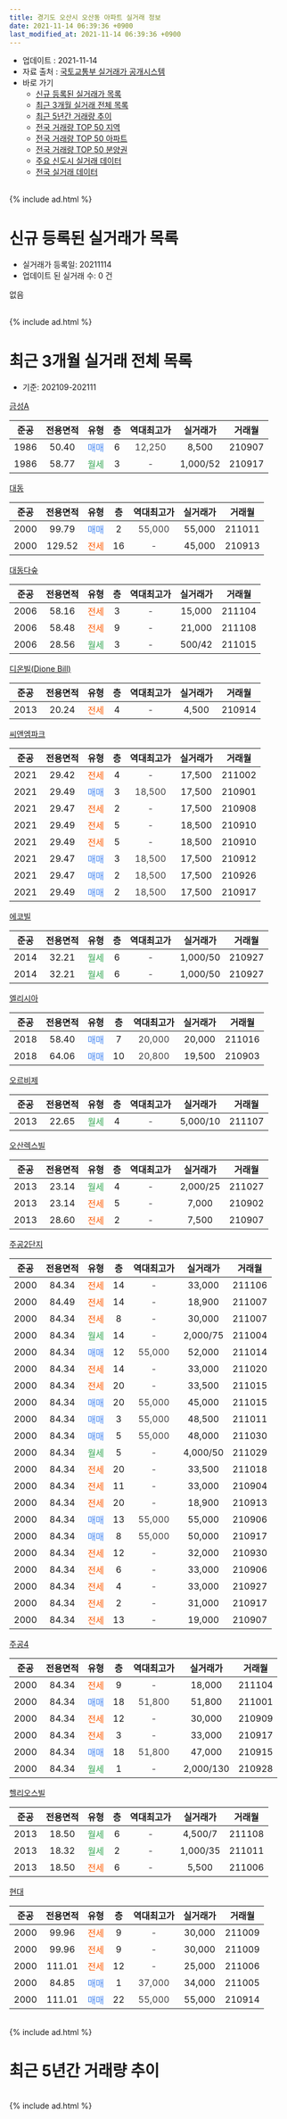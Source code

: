 ```yaml
---
title: 경기도 오산시 오산동 아파트 실거래 정보
date: 2021-11-14 06:39:36 +0900
last_modified_at: 2021-11-14 06:39:36 +0900
---
```


* 업데이트 : 2021-11-14
* 자료 출처 : [국토교통부 실거래가 공개시스템](http://rt.molit.go.kr)
* 바로 가기
    * [신규 등록된 실거래가 목록](#신규-등록된-실거래가-목록)
    * [최근 3개월 실거래 전체 목록](#최근-3개월-실거래-전체-목록)
    * [최근 5년간 거래량 추이](#최근-5년간-거래량-추이)
    * [전국 거래량 TOP 50 지역](https://inasie.github.io/apt-trade-info/최근-3개월-전국에서-가장-거래가-많이-발생한-지역)
    * [전국 거래량 TOP 50 아파트](https://inasie.github.io/apt-trade-info/최근-3개월-전국에서-가장-거래가-많이-발생한-아파트)
    * [전국 거래량 TOP 50 분양권](https://inasie.github.io/apt-trade-info/최근-3개월-전국에서-가장-거래가-많이-발생한-분양권)
    * [주요 신도시 실거래 데이터](https://inasie.github.io/apt-trade-info/주요-신도시)
    * [전국 실거래 데이터](https://inasie.github.io/apt-trade-info/전국)
<br>
{% include ad.html %}
<br>

# 신규 등록된 실거래가 목록
* 실거래가 등록일: 20211114
* 업데이트 된 실거래 수: 0 건

없음

<br>
{% include ad.html %}
<br>

# 최근 3개월 실거래 전체 목록
* 기준: 202109-202111


[금성A](https://search.naver.com/search.naver?query=%EA%B2%BD%EA%B8%B0%EB%8F%84+%EC%98%A4%EC%82%B0%EC%8B%9C+%EC%98%A4%EC%82%B0%EB%8F%99+%EA%B8%88%EC%84%B1A)

|준공|전용면적|유형|층|역대최고가|실거래가|거래월|
|:---:|:---:|:---:|:---:|:---:|:---:|:---:|
|1986|50.40|<span style="color:#4285f3">매매</span>|6|<span style="color:#444444">12,250</span>|8,500|210907|
|1986|58.77|<span style="color:#34a853">월세</span>|3|<span style="color:#444444">-</span>|1,000/52|210917|

[대동](https://search.naver.com/search.naver?query=%EA%B2%BD%EA%B8%B0%EB%8F%84+%EC%98%A4%EC%82%B0%EC%8B%9C+%EC%98%A4%EC%82%B0%EB%8F%99+%EB%8C%80%EB%8F%99)

|준공|전용면적|유형|층|역대최고가|실거래가|거래월|
|:---:|:---:|:---:|:---:|:---:|:---:|:---:|
|2000|99.79|<span style="color:#4285f3">매매</span>|2|<span style="color:#444444">55,000</span>|55,000|211011|
|2000|129.52|<span style="color:#ff5a00">전세</span>|16|<span style="color:#444444">-</span>|45,000|210913|

[대동다숲](https://search.naver.com/search.naver?query=%EA%B2%BD%EA%B8%B0%EB%8F%84+%EC%98%A4%EC%82%B0%EC%8B%9C+%EC%98%A4%EC%82%B0%EB%8F%99+%EB%8C%80%EB%8F%99%EB%8B%A4%EC%88%B2)

|준공|전용면적|유형|층|역대최고가|실거래가|거래월|
|:---:|:---:|:---:|:---:|:---:|:---:|:---:|
|2006|58.16|<span style="color:#ff5a00">전세</span>|3|<span style="color:#444444">-</span>|15,000|211104|
|2006|58.48|<span style="color:#ff5a00">전세</span>|9|<span style="color:#444444">-</span>|21,000|211108|
|2006|28.56|<span style="color:#34a853">월세</span>|3|<span style="color:#444444">-</span>|500/42|211015|

[디온빌(Dione Bill)](https://search.naver.com/search.naver?query=%EA%B2%BD%EA%B8%B0%EB%8F%84+%EC%98%A4%EC%82%B0%EC%8B%9C+%EC%98%A4%EC%82%B0%EB%8F%99+%EB%94%94%EC%98%A8%EB%B9%8C%28Dione+Bill%29)

|준공|전용면적|유형|층|역대최고가|실거래가|거래월|
|:---:|:---:|:---:|:---:|:---:|:---:|:---:|
|2013|20.24|<span style="color:#ff5a00">전세</span>|4|<span style="color:#444444">-</span>|4,500|210914|

[씨앤엠파크](https://search.naver.com/search.naver?query=%EA%B2%BD%EA%B8%B0%EB%8F%84+%EC%98%A4%EC%82%B0%EC%8B%9C+%EC%98%A4%EC%82%B0%EB%8F%99+%EC%94%A8%EC%95%A4%EC%97%A0%ED%8C%8C%ED%81%AC)

|준공|전용면적|유형|층|역대최고가|실거래가|거래월|
|:---:|:---:|:---:|:---:|:---:|:---:|:---:|
|2021|29.42|<span style="color:#ff5a00">전세</span>|4|<span style="color:#444444">-</span>|17,500|211002|
|2021|29.49|<span style="color:#4285f3">매매</span>|3|<span style="color:#444444">18,500</span>|17,500|210901|
|2021|29.47|<span style="color:#ff5a00">전세</span>|2|<span style="color:#444444">-</span>|17,500|210908|
|2021|29.49|<span style="color:#ff5a00">전세</span>|5|<span style="color:#444444">-</span>|18,500|210910|
|2021|29.49|<span style="color:#ff5a00">전세</span>|5|<span style="color:#444444">-</span>|18,500|210910|
|2021|29.47|<span style="color:#4285f3">매매</span>|3|<span style="color:#444444">18,500</span>|17,500|210912|
|2021|29.47|<span style="color:#4285f3">매매</span>|2|<span style="color:#444444">18,500</span>|17,500|210926|
|2021|29.49|<span style="color:#4285f3">매매</span>|2|<span style="color:#444444">18,500</span>|17,500|210917|

[에코빌](https://search.naver.com/search.naver?query=%EA%B2%BD%EA%B8%B0%EB%8F%84+%EC%98%A4%EC%82%B0%EC%8B%9C+%EC%98%A4%EC%82%B0%EB%8F%99+%EC%97%90%EC%BD%94%EB%B9%8C)

|준공|전용면적|유형|층|역대최고가|실거래가|거래월|
|:---:|:---:|:---:|:---:|:---:|:---:|:---:|
|2014|32.21|<span style="color:#34a853">월세</span>|6|<span style="color:#444444">-</span>|1,000/50|210927|
|2014|32.21|<span style="color:#34a853">월세</span>|6|<span style="color:#444444">-</span>|1,000/50|210927|

[엘리시아](https://search.naver.com/search.naver?query=%EA%B2%BD%EA%B8%B0%EB%8F%84+%EC%98%A4%EC%82%B0%EC%8B%9C+%EC%98%A4%EC%82%B0%EB%8F%99+%EC%97%98%EB%A6%AC%EC%8B%9C%EC%95%84)

|준공|전용면적|유형|층|역대최고가|실거래가|거래월|
|:---:|:---:|:---:|:---:|:---:|:---:|:---:|
|2018|58.40|<span style="color:#4285f3">매매</span>|7|<span style="color:#444444">20,000</span>|20,000|211016|
|2018|64.06|<span style="color:#4285f3">매매</span>|10|<span style="color:#444444">20,800</span>|19,500|210903|

[오르비제](https://search.naver.com/search.naver?query=%EA%B2%BD%EA%B8%B0%EB%8F%84+%EC%98%A4%EC%82%B0%EC%8B%9C+%EC%98%A4%EC%82%B0%EB%8F%99+%EC%98%A4%EB%A5%B4%EB%B9%84%EC%A0%9C)

|준공|전용면적|유형|층|역대최고가|실거래가|거래월|
|:---:|:---:|:---:|:---:|:---:|:---:|:---:|
|2013|22.65|<span style="color:#34a853">월세</span>|4|<span style="color:#444444">-</span>|5,000/10|211107|

[오산렉스빌](https://search.naver.com/search.naver?query=%EA%B2%BD%EA%B8%B0%EB%8F%84+%EC%98%A4%EC%82%B0%EC%8B%9C+%EC%98%A4%EC%82%B0%EB%8F%99+%EC%98%A4%EC%82%B0%EB%A0%89%EC%8A%A4%EB%B9%8C)

|준공|전용면적|유형|층|역대최고가|실거래가|거래월|
|:---:|:---:|:---:|:---:|:---:|:---:|:---:|
|2013|23.14|<span style="color:#34a853">월세</span>|4|<span style="color:#444444">-</span>|2,000/25|211027|
|2013|23.14|<span style="color:#ff5a00">전세</span>|5|<span style="color:#444444">-</span>|7,000|210902|
|2013|28.60|<span style="color:#ff5a00">전세</span>|2|<span style="color:#444444">-</span>|7,500|210907|

[주공2단지](https://search.naver.com/search.naver?query=%EA%B2%BD%EA%B8%B0%EB%8F%84+%EC%98%A4%EC%82%B0%EC%8B%9C+%EC%98%A4%EC%82%B0%EB%8F%99+%EC%A3%BC%EA%B3%B52%EB%8B%A8%EC%A7%80)

|준공|전용면적|유형|층|역대최고가|실거래가|거래월|
|:---:|:---:|:---:|:---:|:---:|:---:|:---:|
|2000|84.34|<span style="color:#ff5a00">전세</span>|14|<span style="color:#444444">-</span>|33,000|211106|
|2000|84.49|<span style="color:#ff5a00">전세</span>|14|<span style="color:#444444">-</span>|18,900|211007|
|2000|84.34|<span style="color:#ff5a00">전세</span>|8|<span style="color:#444444">-</span>|30,000|211007|
|2000|84.34|<span style="color:#34a853">월세</span>|14|<span style="color:#444444">-</span>|2,000/75|211004|
|2000|84.34|<span style="color:#4285f3">매매</span>|12|<span style="color:#444444">55,000</span>|52,000|211014|
|2000|84.34|<span style="color:#ff5a00">전세</span>|14|<span style="color:#444444">-</span>|33,000|211020|
|2000|84.34|<span style="color:#ff5a00">전세</span>|20|<span style="color:#444444">-</span>|33,500|211015|
|2000|84.34|<span style="color:#4285f3">매매</span>|20|<span style="color:#444444">55,000</span>|45,000|211015|
|2000|84.34|<span style="color:#4285f3">매매</span>|3|<span style="color:#444444">55,000</span>|48,500|211011|
|2000|84.34|<span style="color:#4285f3">매매</span>|5|<span style="color:#444444">55,000</span>|48,000|211030|
|2000|84.34|<span style="color:#34a853">월세</span>|5|<span style="color:#444444">-</span>|4,000/50|211029|
|2000|84.34|<span style="color:#ff5a00">전세</span>|20|<span style="color:#444444">-</span>|33,500|211018|
|2000|84.34|<span style="color:#ff5a00">전세</span>|11|<span style="color:#444444">-</span>|33,000|210904|
|2000|84.34|<span style="color:#ff5a00">전세</span>|20|<span style="color:#444444">-</span>|18,900|210913|
|2000|84.34|<span style="color:#4285f3">매매</span>|13|<span style="color:#444444">55,000</span>|55,000|210906|
|2000|84.34|<span style="color:#4285f3">매매</span>|8|<span style="color:#444444">55,000</span>|50,000|210917|
|2000|84.34|<span style="color:#ff5a00">전세</span>|12|<span style="color:#444444">-</span>|32,000|210930|
|2000|84.34|<span style="color:#ff5a00">전세</span>|6|<span style="color:#444444">-</span>|33,000|210906|
|2000|84.34|<span style="color:#ff5a00">전세</span>|4|<span style="color:#444444">-</span>|33,000|210927|
|2000|84.34|<span style="color:#ff5a00">전세</span>|2|<span style="color:#444444">-</span>|31,000|210917|
|2000|84.34|<span style="color:#ff5a00">전세</span>|13|<span style="color:#444444">-</span>|19,000|210907|


<script async src="//pagead2.googlesyndication.com/pagead/js/adsbygoogle.js"></script>
<!-- 기본 -->
<ins class="adsbygoogle"
     style="display:block"
     data-ad-client="ca-pub-2446590836940007"
     data-ad-slot="1659523306"
     data-ad-format="auto"
     data-full-width-responsive="true"></ins>
<script>
(adsbygoogle = window.adsbygoogle || []).push({});
</script>


[주공4](https://search.naver.com/search.naver?query=%EA%B2%BD%EA%B8%B0%EB%8F%84+%EC%98%A4%EC%82%B0%EC%8B%9C+%EC%98%A4%EC%82%B0%EB%8F%99+%EC%A3%BC%EA%B3%B54)

|준공|전용면적|유형|층|역대최고가|실거래가|거래월|
|:---:|:---:|:---:|:---:|:---:|:---:|:---:|
|2000|84.34|<span style="color:#ff5a00">전세</span>|9|<span style="color:#444444">-</span>|18,000|211104|
|2000|84.34|<span style="color:#4285f3">매매</span>|18|<span style="color:#444444">51,800</span>|51,800|211001|
|2000|84.34|<span style="color:#ff5a00">전세</span>|12|<span style="color:#444444">-</span>|30,000|210909|
|2000|84.34|<span style="color:#ff5a00">전세</span>|3|<span style="color:#444444">-</span>|33,000|210917|
|2000|84.34|<span style="color:#4285f3">매매</span>|18|<span style="color:#444444">51,800</span>|47,000|210915|
|2000|84.34|<span style="color:#34a853">월세</span>|1|<span style="color:#444444">-</span>|2,000/130|210928|

[헬리오스빌](https://search.naver.com/search.naver?query=%EA%B2%BD%EA%B8%B0%EB%8F%84+%EC%98%A4%EC%82%B0%EC%8B%9C+%EC%98%A4%EC%82%B0%EB%8F%99+%ED%97%AC%EB%A6%AC%EC%98%A4%EC%8A%A4%EB%B9%8C)

|준공|전용면적|유형|층|역대최고가|실거래가|거래월|
|:---:|:---:|:---:|:---:|:---:|:---:|:---:|
|2013|18.50|<span style="color:#34a853">월세</span>|6|<span style="color:#444444">-</span>|4,500/7|211108|
|2013|18.32|<span style="color:#34a853">월세</span>|2|<span style="color:#444444">-</span>|1,000/35|211011|
|2013|18.50|<span style="color:#ff5a00">전세</span>|6|<span style="color:#444444">-</span>|5,500|211006|

[현대](https://search.naver.com/search.naver?query=%EA%B2%BD%EA%B8%B0%EB%8F%84+%EC%98%A4%EC%82%B0%EC%8B%9C+%EC%98%A4%EC%82%B0%EB%8F%99+%ED%98%84%EB%8C%80)

|준공|전용면적|유형|층|역대최고가|실거래가|거래월|
|:---:|:---:|:---:|:---:|:---:|:---:|:---:|
|2000|99.96|<span style="color:#ff5a00">전세</span>|9|<span style="color:#444444">-</span>|30,000|211009|
|2000|99.96|<span style="color:#ff5a00">전세</span>|9|<span style="color:#444444">-</span>|30,000|211009|
|2000|111.01|<span style="color:#ff5a00">전세</span>|12|<span style="color:#444444">-</span>|25,000|211006|
|2000|84.85|<span style="color:#4285f3">매매</span>|1|<span style="color:#444444">37,000</span>|34,000|211005|
|2000|111.01|<span style="color:#4285f3">매매</span>|22|<span style="color:#444444">55,000</span>|55,000|210914|


<br>
{% include ad.html %}
<br>

# 최근 5년간 거래량 추이


<div style="width:100%;">
    <canvas id="deal_progress" height="200"></canvas>
</div>

<script>
new Chart(document.getElementById("deal_progress"), {
    type: 'line',
    data: {
        labels: ['201611','201612','201701','201702','201703','201704','201705','201706','201707','201708','201709','201710','201711','201712','201801','201802','201803','201804','201805','201806','201807','201808','201809','201810','201811','201812','201901','201902','201903','201904','201905','201906','201907','201908','201909','201910','201911','201912','202001','202002','202003','202004','202005','202006','202007','202008','202009','202010','202011','202012','202101','202102','202103','202104','202105','202106','202107','202108','202109','202110','202111'],
        datasets: [{
            label: '매매',
            pointRadius: 1,
            data: [10, 13, 21, 14, 11, 15, 15, 21, 21, 10, 9, 12, 11, 12, 13, 12, 19, 13, 14, 14, 16, 28, 27, 37, 35, 18, 20, 21, 34, 15, 16, 16, 31, 18, 26, 20, 33, 25, 32, 76, 41, 24, 25, 77, 33, 20, 30, 15, 29, 22, 23, 12, 26, 55, 38, 25, 17, 13, 10, 8, 0],
            borderColor: "rgba(255, 201, 14, 1)",
            backgroundColor: "rgba(255, 201, 14, 0.5)",
            fill: false,
            lineTension: 0
        },{
            label: '전월세',
            pointRadius: 1,
            data: [7, 13, 6, 9, 9, 9, 12, 7, 6, 3, 9, 13, 7, 7, 9, 9, 9, 10, 10, 10, 7, 16, 23, 30, 32, 33, 26, 18, 13, 8, 13, 14, 15, 8, 6, 6, 4, 5, 12, 16, 19, 12, 10, 14, 15, 12, 11, 9, 8, 16, 3, 5, 12, 30, 21, 16, 17, 7, 20, 15, 6],
            borderColor: "rgba(0, 141, 185, 1)",
            backgroundColor: "rgba(0, 141, 185, 0.5)",
            fill: false,
            lineTension: 0
        }
        ]
    },
    options: {
        responsive: true,
        title: {
            display: false
        },
        tooltips: {
            mode: 'index',
            intersect: false
        },
        hover: {
            mode: 'nearest',
            intersect: true
        },
        scales: {
            xAxes: [{
                display: true,
                scaleLabel: {
                    display: true,
                    labelString: '년/월'
                }
            }],
            yAxes: [{
                display: true,
                ticks: {
                    suggestedMin: 0,
                },
                scaleLabel: {
                    display: true,
                    labelString: '실거래 수'
                }
            }]
        }
    }
});

</script>


<br>
{% include ad.html %}
<br>

